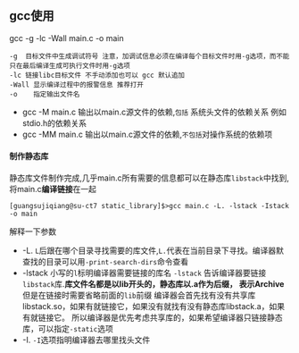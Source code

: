 ## gcc使用

gcc -g -lc -Wall main.c -o main

    -g  目标文件中生成调试符号 注意，加调试信息必须在编译每个目标文件时用-g选项，而不能只在最后编译生成可执行文件时用-g选项
    -lc 链接libc目标文件 不手动添加也可以 gcc 默认追加 
    -Wall 显示编译过程中的报警信息 推荐打开
    -o    指定输出文件名
    
- gcc -M main.c  输出以main.c源文件的依赖,`包括` 系统头文件的依赖关系 例如 stdio.h的依赖关系
- gcc -MM main.c 输出以main.c源文件的依赖,`不包括`对操作系统的依赖项

#### 制作静态库

静态库文件制作完成,几乎main.c所有需要的信息都可以在静态库`libstack`中找到,将main.c**编译链接**在一起

    [guangsujiqiang@su-ct7 static_library]$>gcc main.c -L. -lstack -Istack -o main
    
解释一下参数

 - -L. `L`后跟在哪个目录寻找需要的库文件,`L.`代表在当前目录下寻找。编译器默查找的目录可以用`-print-search-dirs`命令查看
 - -lstack 小写的`l`标明编译器需要链接的库名 `-lstack` 告诉编译器要链接`libstack`库.**库文件名都是以lib开头的，静态库以.a作为后缀，
    表示Archive** 但是在链接时需要省略前面的`lib`前缀
    编译器会首先找有没有共享库libstack.so，如果有就链接它，如果没有就找有没有静态库libstack.a，如果有就链接它。
    所以编译器是优先考虑共享库的，如果希望编译器只链接静态库，可以指定`-static`选项  
 - -I. `-I`选项指明编译器去哪里找头文件